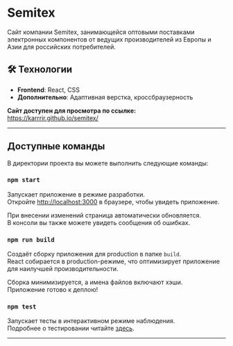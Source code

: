# Semitex

Сайт компании Semitex, занимающейся оптовыми поставками электронных компонентов от ведущих производителей из Европы и Азии для российских потребителей.

## 🛠 Технологии

- **Frontend**: React, CSS
- **Дополнительно**: Адаптивная верстка, кроссбраузерность

**Сайт доступен для просмотра по ссылке:**  
https://karrrir.github.io/semitex/

---

## Доступные команды

В директории проекта вы можете выполнить следующие команды:

### `npm start`

Запускает приложение в режиме разработки.  
Откройте [http://localhost:3000](http://localhost:3000) в браузере, чтобы увидеть приложение.

При внесении изменений страница автоматически обновляется.  
В консоли вы также можете увидеть сообщения об ошибках.

### `npm run build`

Создаёт сборку приложения для production в папке `build`.  
React собирается в production-режиме, что оптимизирует приложение для наилучшей производительности.

Сборка минимизируется, а имена файлов включают хэши.  
Приложение готово к деплою!

### `npm test`

Запускает тесты в интерактивном режиме наблюдения.  
Подробнее о тестировании читайте [здесь](https://facebook.github.io/create-react-app/docs/running-tests).

---
